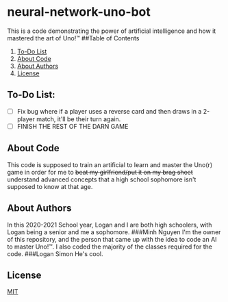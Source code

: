 # neural-network-uno-bot
This is a code demonstrating the power of artificial intelligence and how it mastered the art of Uno!™
##Table of Contents
1. [To-Do List](#to-do-list)
2. [About Code](#about-code)
3. [About Authors](#about-authors)
4. [License](#license)

## To-Do List:
- [ ] Fix bug where if a player uses a reverse card and then draws in a 2-player match, it'll be their turn again.
- [ ] FINISH THE REST OF THE DARN GAME

## About Code
This code is supposed to train an artificial to learn and master the Uno(r) game in order for me
to ~~beat my girlfriend/put it on my brag sheet~~ understand advanced concepts that a high school sophomore isn't supposed
to know at that age.

## About Authors
In this 2020-2021 School year, Logan and I are both high schoolers, with Logan being a senior and me a sophomore.
###Minh Nguyen
I'm the owner of this repository, and the person that came up with the idea to code an AI to master Uno!™. I also coded
the majority of the classes required for the code.
###Logan Simon
He's cool.

## License
[MIT](https://choosealicense.com/licenses/mit/)